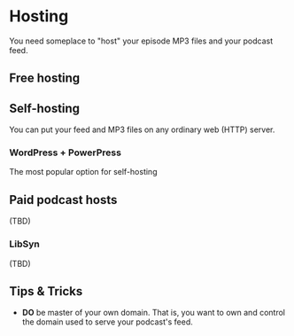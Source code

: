 Hosting
=======

You need someplace to "host" your episode MP3 files and your podcast feed.

## Free hosting



## Self-hosting

You can put your feed and MP3 files on any ordinary web (HTTP) server.

### WordPress + PowerPress

The most popular option for self-hosting 

## Paid podcast hosts

(TBD)

### LibSyn

(TBD)

## Tips & Tricks

* **DO** be master of your own domain. That is, you want to own and control the domain used to serve your podcast's feed.

